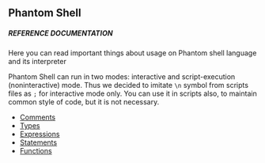 ## Phantom Shell

##### REFERENCE DOCUMENTATION

Here you can read important things about usage on Phantom shell language and its interpreter  

Phantom Shell can run in two modes: interactive and script-execution (noninteractive) mode. 
Thus we decided to imitate `\n` symbol from scripts files as `;` for interactive mode only. 
You can use it in scripts also, to maintain common style of code, but it is not necessary.  
   
 * [Comments][1]
 * [Types][2]
 * [Expressions][3]
 * [Statements][4]
 * [Functions][5]
 
 [1]: Comments.md
 [2]: Types.md
 [3]: Expressions.md
 [4]: Statements.md
 [5]: Functions.md